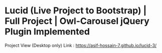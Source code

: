 # Lucid (Live Project to Bootstrap) | Full Project | Owl-Carousel jQuery Plugin Implemented
Project View (Desktop only) Link : https://asif-hossain-7.github.io/lucid-3/


